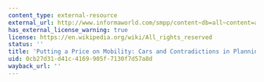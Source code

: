 ```yaml
---
content_type: external-resource
external_url: http://www.informaworld.com/smpp/content~db=all~content=a787392634~frm=abslink
has_external_license_warning: true
license: https://en.wikipedia.org/wiki/All_rights_reserved
status: ''
title: 'Putting a Price on Mobility: Cars and Contradictions in Planning'
uid: 0cb27d31-d41c-4169-905f-7130f7d57a8d
wayback_url: ''
---
```


